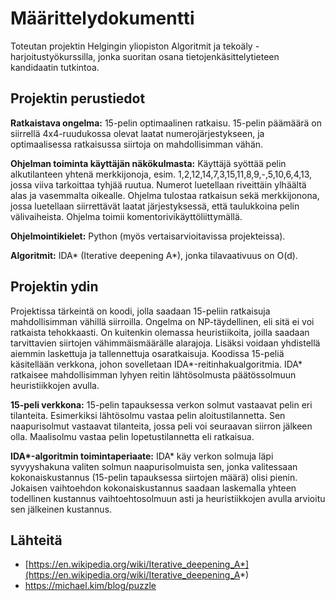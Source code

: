 # Määrittelydokumentti

Toteutan projektin Helgingin yliopiston Algoritmit ja tekoäly -harjoitustyökurssilla, jonka suoritan osana tietojenkäsittelytieteen kandidaatin tutkintoa.

## Projektin perustiedot

**Ratkaistava ongelma:** 15-pelin optimaalinen ratkaisu. 15-pelin päämäärä on siirrellä 4x4-ruudukossa olevat laatat numerojärjestykseen, ja optimaalisessa ratkaisussa siirtoja on mahdollisimman vähän.

**Ohjelman toiminta käyttäjän näkökulmasta:** Käyttäjä syöttää pelin alkutilanteen yhtenä merkkijonoja, esim. 1,2,12,14,7,3,15,11,8,9,-,5,10,6,4,13, jossa viiva tarkoittaa tyhjää ruutua. Numerot luetellaan riveittäin ylhäältä alas ja vasemmalta oikealle. Ohjelma tulostaa ratkaisun sekä merkkijonona, jossa luetellaan siirrettävät laatat järjestyksessä, että taulukkoina pelin välivaiheista. Ohjelma toimii komentorivikäyttöliittymällä.

**Ohjelmointikielet:** Python (myös vertaisarvioitavissa projekteissa).

**Algoritmit:** IDA* (Iterative deepening A*), jonka tilavaativuus on O(d).

## Projektin ydin

Projektissa tärkeintä on koodi, jolla saadaan 15-peliin ratkaisuja mahdollisimman vähillä siirroilla. Ongelma on NP-täydellinen, eli sitä ei voi ratkaista tehokkaasti. On kuitenkin olemassa heuristiikoita, joilla saadaan tarvittavien siirtojen vähimmäismäärälle alarajoja. Lisäksi voidaan yhdistellä aiemmin laskettuja ja tallennettuja osaratkaisuja. Koodissa 15-peliä käsitellään verkkona, johon sovelletaan IDA*-reitinhakualgoritmia. IDA* ratkaisee mahdollisimman lyhyen reitin lähtösolmusta päätössolmuun heuristiikkojen avulla.

**15-peli verkkona:** 15-pelin tapauksessa verkon solmut vastaavat pelin eri tilanteita. Esimerkiksi lähtösolmu vastaa pelin aloitustilannetta. Sen naapurisolmut vastaavat tilanteita, jossa peli voi seuraavan siirron jälkeen olla. Maalisolmu vastaa pelin lopetustilannetta eli ratkaisua.

**IDA\*-algoritmin toimintaperiaate:** IDA\* käy verkon solmuja läpi syvyyshakuna valiten solmun naapurisolmuista sen, jonka valitessaan kokonaiskustannus  (15-pelin tapauksessa siirtojen määrä) olisi pienin. Jokaisen vaihtoehdon kokonaiskustannus saadaan laskemalla yhteen todellinen kustannus vaihtoehtosolmuun asti ja heuristiikkojen avulla arvioitu sen jälkeinen kustannus.


## Lähteitä

- [https://en.wikipedia.org/wiki/Iterative_deepening_A*](https://en.wikipedia.org/wiki/Iterative_deepening_A*)
- https://michael.kim/blog/puzzle
